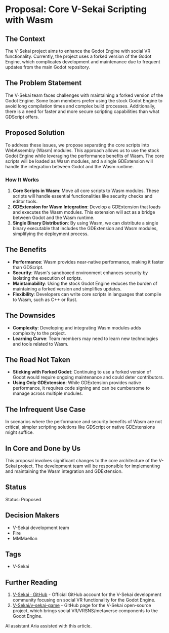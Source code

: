 # Proposal: Core V-Sekai Scripting with Wasm

## The Context

The V-Sekai project aims to enhance the Godot Engine with social VR functionality. Currently, the project uses a forked version of the Godot Engine, which complicates development and maintenance due to frequent updates from the main Godot repository.

## The Problem Statement

The V-Sekai team faces challenges with maintaining a forked version of the Godot Engine. Some team members prefer using the stock Godot Engine to avoid long compilation times and complex build processes. Additionally, there is a need for faster and more secure scripting capabilities than what GDScript offers.

## Proposed Solution

To address these issues, we propose separating the core scripts into WebAssembly (Wasm) modules. This approach allows us to use the stock Godot Engine while leveraging the performance benefits of Wasm. The core scripts will be loaded as Wasm modules, and a single GDExtension will handle the integration between Godot and the Wasm runtime.

### How It Works

1. **Core Scripts in Wasm**: Move all core scripts to Wasm modules. These scripts will handle essential functionalities like security checks and editor tools.
2. **GDExtension for Wasm Integration**: Develop a GDExtension that loads and executes the Wasm modules. This extension will act as a bridge between Godot and the Wasm runtime.
3. **Single Binary Distribution**: By using Wasm, we can distribute a single binary executable that includes the GDExtension and Wasm modules, simplifying the deployment process.

## The Benefits

- **Performance**: Wasm provides near-native performance, making it faster than GDScript.
- **Security**: Wasm's sandboxed environment enhances security by isolating the execution of scripts.
- **Maintainability**: Using the stock Godot Engine reduces the burden of maintaining a forked version and simplifies updates.
- **Flexibility**: Developers can write core scripts in languages that compile to Wasm, such as C++ or Rust.

## The Downsides

- **Complexity**: Developing and integrating Wasm modules adds complexity to the project.
- **Learning Curve**: Team members may need to learn new technologies and tools related to Wasm.

## The Road Not Taken

- **Sticking with Forked Godot**: Continuing to use a forked version of Godot would require ongoing maintenance and could deter contributors.
- **Using Only GDExtension**: While GDExtension provides native performance, it requires code signing and can be cumbersome to manage across multiple modules.

## The Infrequent Use Case

In scenarios where the performance and security benefits of Wasm are not critical, simpler scripting solutions like GDScript or native GDExtensions might suffice.

## In Core and Done by Us

This proposal involves significant changes to the core architecture of the V-Sekai project. The development team will be responsible for implementing and maintaining the Wasm integration and GDExtension.

## Status

Status: Proposed

## Decision Makers

- V-Sekai development team
- Fire
- MMMaellon

## Tags

- V-Sekai

## Further Reading

1. [V-Sekai · GitHub](https://github.com/v-sekai) - Official GitHub account for the V-Sekai development community focusing on social VR functionality for the Godot Engine.
2. [V-Sekai/v-sekai-game](https://github.com/v-sekai/v-sekai-game) - GitHub page for the V-Sekai open-source project, which brings social VR/VRSNS/metaverse components to the Godot Engine.

AI assistant Aria assisted with this article.
